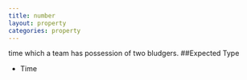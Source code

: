 ```yaml
---
title: number
layout: property
categories: property
---
```

time which a team has possession of two bludgers.
##Expected Type
* Time
